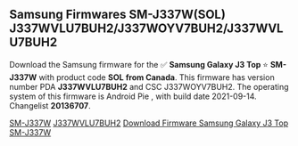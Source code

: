 <h2>Samsung Firmwares SM-J337W(SOL) J337WVLU7BUH2/J337WOYV7BUH2/J337WVLU7BUH2</h2>
Download the Samsung firmware for the ✅ <strong>Samsung Galaxy J3 Top </strong> ⭐ <strong>SM-J337W</strong> with product code <strong>SOL</strong> <strong> from Canada</strong>. This firmware has version number PDA <strong>J337WVLU7BUH2</strong> and CSC J337WOYV7BUH2. The operating system of this firmware is Android Pie , with build date 2021-09-14. Changelist <strong>20136707</strong>.


[SM-J337W](https://samfirm.shop/samsung/model/SM-J337W)
[J337WVLU7BUH2](https://samfirm.shop/samsung/pda/J337WVLU7BUH2)
[Download Firmware Samsung Galaxy J3 Top SM-J337W](https://samfirm.shop/samsung/firmware/456265)
